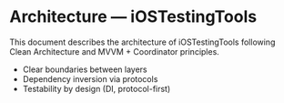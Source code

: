# Architecture — iOSTestingTools

This document describes the architecture of iOSTestingTools following Clean Architecture and MVVM + Coordinator principles.



- Clear boundaries between layers
- Dependency inversion via protocols
- Testability by design (DI, protocol-first)
